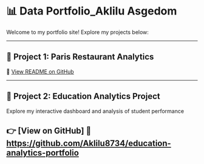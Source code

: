 # 📊 Data Portfolio_Aklilu Asgedom

Welcome to my portfolio site! Explore my projects below:

---

## 📌 Project 1: Paris Restaurant Analytics

🔗 [View README on GitHub](https://github.com/Aklilu8734/gastro/blob/main/README.md)


---

## 📌 Project 2: Education Analytics Project 

Explore my interactive dashboard and analysis of student performance 

👉 [View on GitHub]  🔗 https://github.com/Aklilu8734/education-analytics-portfolio 
- 
